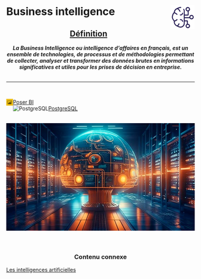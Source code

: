 # **Business intelligence** <a href="https://github.com/MiKL5/"><img src="assets/bi.svg" alt="Business intelligence" align="right" height="64px"></a>
<div align="center">

[Définition](https://github.com/MiKL5/artificialIntelligence/blob/master/docs/other/bi)  
-

<b><i>La Business Intelligence ou intelligence d’affaires en français, est un ensemble de technologies, de processus et de méthodologies permettant de collecter, analyser et transformer des données brutes en informations significatives et utiles pour les prises de décision en entreprise.</i></b><br><br></div>

___

<br>

[Poser BI](https://github.com/MiKL5/PowerBI) <a href="https://github.com/MiKL5/PowerBI"> <img src="https://github.com/MiKL5/PowerBI/raw/master/assets/powerBi.png" alt="Power BI" align="left" height="18px"> </a>  
[PostgreSQL](https://github.com/MiKL5/PostgreSQL) <a href="https://github.com/MiKL5/PostgreSQL"> <img src="https://camo.githubusercontent.com/1c93309e27f7e3828accdc0492277a51ebaa33f925cd8b6a2b21262fe2b0db66/68747470733a2f2f75706c6f61642e77696b696d656469612e6f72672f77696b6970656469612f636f6d6d6f6e732f322f32392f506f737467726573716c5f656c657068616e742e737667" alt="PostgreSQL" align="left" height="18px"> </a>  
<!-- [MongoDB](https://github.com/MiKL5/MongoDB) <a href="https://github.com/MiKL5/MongoDB"> <img src="https://github.com/MiKL5/devWeb/raw/master/Assets/Images/mongodb-ar21.svg" alt="MongoDB" align="left" height="18px"> </a> -->

<div align="center"><br><a href="docs"><img src="assets/bidw.jpg" alt="Business Intelligence"></a><br><br><br></div>

<!-- ___ -->
<div align="center"><h3><b>Contenu connexe</b></h3></div>

[Les intelligences artificielles](https://github.com/MiKL5/artificialIntelligence/tree/master/)